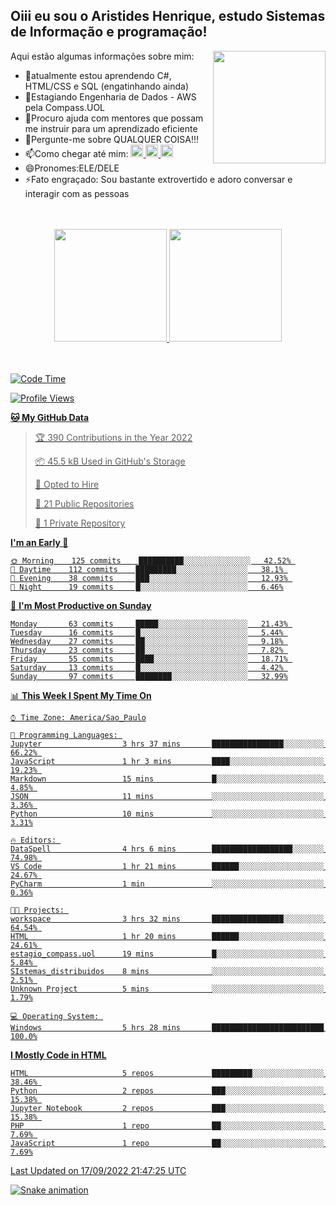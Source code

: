 ## Oiii eu sou o Aristides Henrique, estudo Sistemas de Informação e programação!

<div >
Aqui estão algumas informações sobre mim:<img align="right" height="180em" src="https://user-images.githubusercontent.com/97318481/177042589-45d62122-82a9-4a32-b3a7-87b322825b2f.png">
</div>

- 🌱atualmente estou aprendendo C#, HTML/CSS e SQL (engatinhando ainda)
- 👯Estagiando Engenharia de Dados - AWS pela Compass.UOL
- 🤔Procuro ajuda com mentores que possam me instruir para um aprendizado eficiente
- 💬Pergunte-me sobre QUALQUER COISA!!!
- 📫Como chegar até mim:
  <a href="https://www.instagram.com/aryhenry/" target="_blank">
  <img src="https://img.shields.io/badge/-Instagram-%23E4405F?style=for-the-badge&logo=instagram&logoColor=black" height="20px">
  </a>
  <a href="https://www.linkedin.com/in/aristides-henrique/" target="_blank">
  <img src="https://img.shields.io/badge/-LinkedIn-%230077B5?style=for-the-badge&logo=linkedin&logoColor=black" height="20px">
  </a> 
  <a href="mailto:arihenriqueuna@gmail.com">
  <img src="https://img.shields.io/badge/-Gmail-%23333?style=for-the-badge&logo=gmail&logoColor=white" height="20px">
  </a>
- 😄Pronomes:ELE/DELE
- ⚡Fato engraçado: Sou bastante extrovertido e adoro conversar e interagir com as pessoas
<br/>
<br/>
<div align="center">
  <a href="https://github.com/arihenrique">
  <img height="180em" src="https://github-readme-stats.vercel.app/api?username=arihenrique&show_icons=true&theme=dracula&include_all_commits=true&count_private=true"/>
  <img height="180em" src="https://github-readme-stats.vercel.app/api/top-langs/?username=arihenrique&layout=compact&langs_count=7&theme=dracula"/>
</div><br/><br/>

<!--START_SECTION:waka-->
![Code Time](http://img.shields.io/badge/Code%20Time-97%20hrs%2022%20mins-blue)

![Profile Views](http://img.shields.io/badge/Profile%20Views-38-blue)

**🐱 My GitHub Data** 

> 🏆 390 Contributions in the Year 2022
 > 
> 📦 45.5 kB Used in GitHub's Storage 
 > 
> 💼 Opted to Hire
 > 
> 📜 21 Public Repositories 
 > 
> 🔑 1 Private Repository 
 > 
**I'm an Early 🐤** 

```text
🌞 Morning    125 commits    ██████████░░░░░░░░░░░░░░░   42.52% 
🌇 Daytime    112 commits    █████████░░░░░░░░░░░░░░░░   38.1% 
🌃 Evening    38 commits     ███░░░░░░░░░░░░░░░░░░░░░░   12.93% 
🌙 Night      19 commits     █░░░░░░░░░░░░░░░░░░░░░░░░   6.46%

```
📅 **I'm Most Productive on Sunday** 

```text
Monday       63 commits     █████░░░░░░░░░░░░░░░░░░░░   21.43% 
Tuesday      16 commits     █░░░░░░░░░░░░░░░░░░░░░░░░   5.44% 
Wednesday    27 commits     ██░░░░░░░░░░░░░░░░░░░░░░░   9.18% 
Thursday     23 commits     ██░░░░░░░░░░░░░░░░░░░░░░░   7.82% 
Friday       55 commits     ████░░░░░░░░░░░░░░░░░░░░░   18.71% 
Saturday     13 commits     █░░░░░░░░░░░░░░░░░░░░░░░░   4.42% 
Sunday       97 commits     ████████░░░░░░░░░░░░░░░░░   32.99%

```


📊 **This Week I Spent My Time On** 

```text
⌚︎ Time Zone: America/Sao_Paulo

💬 Programming Languages: 
Jupyter                  3 hrs 37 mins       ████████████████░░░░░░░░░   66.22% 
JavaScript               1 hr 3 mins         ████░░░░░░░░░░░░░░░░░░░░░   19.23% 
Markdown                 15 mins             █░░░░░░░░░░░░░░░░░░░░░░░░   4.85% 
JSON                     11 mins             ░░░░░░░░░░░░░░░░░░░░░░░░░   3.36% 
Python                   10 mins             ░░░░░░░░░░░░░░░░░░░░░░░░░   3.31%

🔥 Editors: 
DataSpell                4 hrs 6 mins        ██████████████████░░░░░░░   74.98% 
VS Code                  1 hr 21 mins        ██████░░░░░░░░░░░░░░░░░░░   24.67% 
PyCharm                  1 min               ░░░░░░░░░░░░░░░░░░░░░░░░░   0.36%

🐱‍💻 Projects: 
workspace                3 hrs 32 mins       ████████████████░░░░░░░░░   64.54% 
HTML                     1 hr 20 mins        ██████░░░░░░░░░░░░░░░░░░░   24.61% 
estagio_compass.uol      19 mins             █░░░░░░░░░░░░░░░░░░░░░░░░   5.84% 
SIstemas_distribuidos    8 mins              ░░░░░░░░░░░░░░░░░░░░░░░░░   2.51% 
Unknown Project          5 mins              ░░░░░░░░░░░░░░░░░░░░░░░░░   1.79%

💻 Operating System: 
Windows                  5 hrs 28 mins       █████████████████████████   100.0%

```

**I Mostly Code in HTML** 

```text
HTML                     5 repos             █████████░░░░░░░░░░░░░░░░   38.46% 
Python                   2 repos             ███░░░░░░░░░░░░░░░░░░░░░░   15.38% 
Jupyter Notebook         2 repos             ███░░░░░░░░░░░░░░░░░░░░░░   15.38% 
PHP                      1 repo              ██░░░░░░░░░░░░░░░░░░░░░░░   7.69% 
JavaScript               1 repo              ██░░░░░░░░░░░░░░░░░░░░░░░   7.69%

```



 Last Updated on 17/09/2022 21:47:25 UTC
<!--END_SECTION:waka-->

![Snake animation](https://github.com/arihenrique/arihenrique/blob/output/github-contribution-grid-snake.svg)
